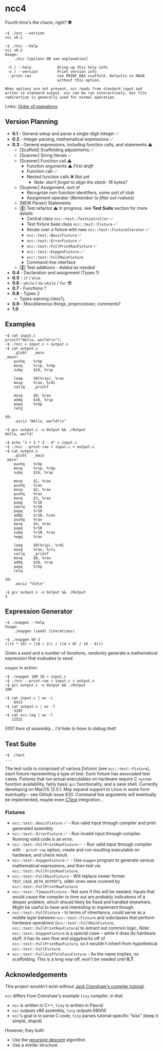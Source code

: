 # ncc4

Fourth time's the charm, right? 👽

```
~$ ./ncc --version
ncc v0.2
```
```
~$ ./ncc --help
ncc v0.2
Usage:
	./ncc [options OR see explanation]

 -h / --help            Bring up this help info
 -v / --version         Print version info
 --print-rax            Use PRINT_RAX scaffold. Defaults to MAIN
                        without this option.

When options are not present, ncc reads from standard input and
writes to standard output. ncc can be run interactively, but file
redirection is generally used for normal operation.
```

Links: [Order of operations](https://en.cppreference.com/w/c/language/operator_precedence)

## Version Planning

* **0.1** - General setup and parse a single-digit integer ✅
* **0.2** - Integer parsing, mathematical expressions ✅
* **0.3** - General expressions, including function calls, and statements ⚠️
    * [Scaffold] Scaffolding adjustments ✅
    * [Scanner] String literals ✅
    * [Scanner] Function call ⚠️
        * Function arguments ⚠️ _First draft_
        * Function call ✅
        * Nested function calls ❌ _Not yet_
            * _Note: don't forget to align the stack- 16 bytes?_
    * [Scanner] Assignment, sort of
        * Recognize non-function identifiers, some sort of stub
        * Assignment operator (_Remember to filter out rvalues_)
    * [NEW Parser] Statements
    * [🧪] Test refactor ⚠️ _In progress,_ see __Test Suite__ section for more details
        * Central class `ncc::test::TestController` ✅
        * Test fixture base class `ncc::test::Fixture` ✅
        * Iterate over a fixture with new `ncc::test::FixtureIterator` ✅
        * `ncc::test::BasicFixture` ✅
        * `ncc::test::ErrorFixture` ✅
        * `ncc::test::FullPrintRaxFixture` ✅
        * `ncc::test::ExpgenFixture` ✅
        * `ncc::test::FullMainFixture`
        * Command-line interface
    * [🧪] Test additions - _Added as needed_
* **0.4** - Declaration and assignment (Types 1)
* **0.5** - `if` / `else`
* **0.6** - `while` / `do-while` / `for` 😎
* **0.7** - Functions ?
* **0.8** - Types 2
    * Types-parsing class?¿
* **0.9** - Miscellaneous things, preprocessor, comments?
* **1.0**

## Examples

```
~$ cat input.c
printf("Hello, world!\n");
~$ ./ncc < input.c > output.s
~$ cat output.s
    .globl   _main
_main:
    pushq    %rbp
    movq     %rsp, %rbp
    subq     $16, %rsp

    leaq     S0(%rip), %rax
    movq     %rax, %rdi
    callq    _printf

    movq     $0, %rax
    addq     $16, %rsp
    popq     %rbp
    retq

S0:
    .asciz "Hello, world!\n"

~$ gcc output.s -o Output && ./Output
Hello, world!
```

```
~$ echo "1 + 2 * 3 - 4" > input.c
~$ ./ncc --print-rax < input.c > output.s
~$ cat output.s
    .globl   _main
_main:
    pushq    %rbp
    movq     %rsp, %rbp
    subq     $16, %rsp

    movq     $1, %rax
    pushq    %rax
    movq     $2, %rax
    pushq    %rax
    movq     $3, %rax
    popq     %r10
    imulq    %r10
    popq     %r10
    addq     %r10, %rax
    pushq    %rax
    movq     $4, %rax
    popq     %r10
    subq     %r10, %rax
    negq     %rax

    leaq     S0(%rip), %rdi
    movq     %rax, %rsi
    callq    _printf
    movq     $0, %rax
    addq     $16, %rsp
    popq     %rbp
    retq

S0:
    .asciz "%ld\n"

~$ gcc output.s -o Output && ./Output
3
```

## Expression Generator

```
~$ ./expgen --help
Usage:
    ./expgen (seed) (iterations)

~$ ./expgen 50 3
(((5 * 19) + (10 / 2)) / ((4 + 0) / (8 - 6)))
```

Given a _seed_ and a number of _iterations_, randomly generate a mathematical expression that evaluates to _seed_.

`expgen` in action:
```
~$ ./expgen 100 10 > input.c
~$ ./ncc --print-rax < input.c > output.s
~$ gcc output.s -o Output && ./Output
100
```
```
~$ cat input.c | wc -c
    6413
~$ cat output.s | wc -l
    5107
~$ cat ncc.log | wc -l
   11522
```
_5107 lines of assembly... I'd hate to have to debug that!_

## Test Suite

```
~$ ./test
...
```

The test suite is comprised of various _fixtures_ (see `ncc::test::Fixture`), each fixture representing a type of test. Each fixture has associated test cases. Fixtures that run actual executables on hardware require C `system` function availability, fairly basic `gcc` functionality, and a sane shell. Currently developing on MacOS 12.5.1. May expand support to Linux in some form eventually-- see Github issue #20. Command line arguments will eventually be implemented, maybe even [CTest](https://cmake.org/cmake/help/book/mastering-cmake/chapter/Testing%20With%20CMake%20and%20CTest.html) integration...

### Fixtures

* `ncc::test::BasicFixture` ✅ - Run valid input through compiler and print generated assembly
* `ncc::test::ErrorFixture` ✅ - Run invalid input through compiler. Running valid code is an error.
* `ncc::test::FullPrintRaxFixture` ✅ - Run valid input through compiler with `--print-rax` option, create and run resulting executable on hardware, and check result.
* `ncc::test::ExpgenFixture` ✅ - Use `expgen` program to generate various mathematical expressions, and then test via `ncc::test::FullPrintRaxFixture`.
* `ncc::test::FullMainFixture` - Will replace newer former `TEST_CASE_WITH_OUTPUT`'s, older ones were covered by `ncc::test::FullPrintRaxFixture`
* `ncc::test::TimeoutFixture` - Not sure if this will be needed. Inputs that would cause the compiler to time out are probably indications of a deeper problem, which should likely be fixed and handled elsewhere. Might be useful to have and interesting to implement though.
* `ncc::test::FullFixture` - In terms of inheritance, could serve as a middle layer between `ncc::test::Fixture` and subclasses that perform hardware operations (`ncc::test::FullMainFixture`, `ncc::test::FullPrintRaxFixture`) to extract out common logic. _Note:_ `ncc::test::ExpgenFixture` is a special case-- while it does do hardware stuff, it has its own flow and piggybacks off of `ncc::test::FullPrintRaxFixture`, so it wouldn't inherit from hypothetical `ncc::test::FullFixture`.
* `ncc::test::FullScaffoldlessFixture` - As the name implies, no scaffolding. This is a long way off, won't be needed until **0.7**.

## Acknowledgements

This project wouldn't exist without [Jack Crenshaw's compiler tutorial](https://compilers.iecc.com/crenshaw/).

`ncc` differs from Crenshaw's example `tiny` compiler, in that
* `ncc` is written in C++, `tiny` is written in Pascal
* `ncc` outputs x86 assembly, `tiny` outputs 68000
* `ncc`'s goal is to parse C code, `tiny` parses tutorial-specific "kiss" (keep it simple, stupid)

However, they both
* Use the [recursive descent](https://en.wikipedia.org/wiki/Recursive_descent_parser) algorithm
* Use a similar structure
